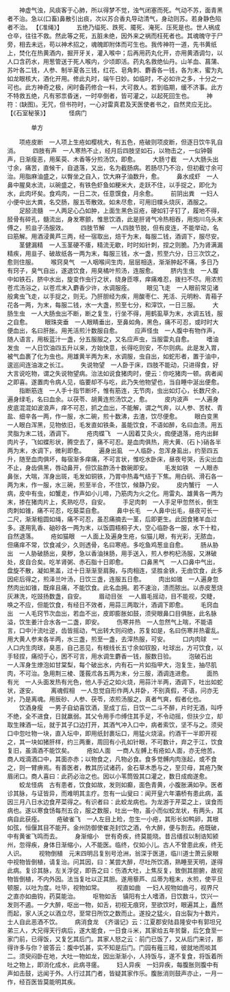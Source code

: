 <!-- { "loadSidebar": true } -->
　　神虚气浊，风痰客于心肺，所以得梦不觉，浊气闭塞而死。气动不苏，面青黑者不治。急以(口畜)鼻散引出痰，次以苏合香丸导动清气，身动则苏。若身静色陷者不治。 【《准绳》】
　　五绝乃缢死、跌死、魇死、淹死、压死是也。世人祸成仓卒，往往不救。然此等之死，五脏未绝，因外来之祸而枉死者也。其魂魄守于尸旁，相去未远，苟以神术招之，魂魄即附体而可生也。我传神符一道，先书黄纸上，焚化在热黄酒内，掘开牙关，灌入喉中；后再用药丸化开，亦用黄酒调匀，以人口含药水，用葱管送于死人喉内，少顷即活。药丸名救绝仙丹。山羊血、菖蒲、苏叶各二钱，人参、制半夏各三钱，红花、皂角刺、麝香各一钱，各为末，蜜为丸如龙眼核大，酒化开用。修此丸时，端午日妙。如临时，不必如许之多，十分之一可也。此方神奇之极，闲时备药修合一料，大可救人。若到临期，缓不济事。此方不特救五绝，凡有邪祟昏迷，一时卒倒者，皆可灌之，以起死回生也。
　　神符：(缺图)。无咒，但书符时，一心对雷真君及天医使者书之，自然灵应无比。【《石室秘箓》】
　　　怪病门

　　　　单方

　　项疮皮断　一人项上生疮如樱桃大，有五色，疮破则项皮断，但逐日饮牛乳自消。
　　四肢有声　一人寒热不止，经月后四肢坚如石，以物击之，一似钟磬声，日渐瘦恶，用茱萸、木香等分煎汤饮，即愈。
　　大肠寸截　一人大肠头出寸余，痛苦，直候干，自退落，又出，名为截肠病。若肠尽乃不治，但初截寸余可治。用脂麻油盛之，以臀坐之自入，饮大麻子油数升，愈。
　　鼻水成虾　一人鼻中腥臭水流，以碗盛之，有铁色虾鱼如粳米大，走跃不住，以手捉之，即化为水，此肉坏矣。食鸡肉，一日二次，任意馔食，月余愈。
　　前阴出粪　一妇人小便中出大粪，名交肠，服五苓散效。如未尽愈，可用旧幞头烧灰，酒服之。
　　足胫流髓　一人两足心凸如肿，上面生黑色豆疮，硬如钉子钉了，履地不得，胫骨有碎孔，髓流出，身发寒颤，惟思饮酒，此是肝肾气冷热相吞，用炮川乌头末傅之，煎韭子汤服效。
　　四肢节解　一人四肢节脱，但有皮连，不能举动，名曰筋解。用酒浸黄芦三两，经一宿取出，焙干为末，每服二钱，酒调下，服尽安。
　　茎健漏精　一人玉茎硬不痿，精流无歇，时时如针刺，捏之则脆。乃为肾满漏精疾，用韭子、破故纸各一两为末，每服三钱，水一盏，煎至六分，日三次饮之，愈则住服。
　　喉窍臭气　一人咽喉间生肉，层层相迭，渐渐肿起不痛，多日乃有窍子，臭气自出，遂退饮食，用臭橘叶煎汤，连服愈。
　　脐内生虫　一人腹中如铁石，脐中水出，旋变作虫行之状，绕身匝啄，痒痛难忍，拨扫不尽。用浓煎苍朮汤浴之，以苍朮末入麝香少许，水调服痊。
　　眼见飞走　一人眼前常见诸般禽虫飞走，以手捉之，则无。乃肝胆经为疾，用酸枣仁、羌活、元明粉、青葙子花各一两，为末，每服二钱，水一大盏，煎至七分，和滓饮，一日三服。
　　大肠生虫　一人大肠虫出不断，断之复生，行坐不得，用鹤虱草为末，水调五钱，服之自愈。
　　眼珠突垂　一人眼睛垂出，至鼻如角，黑色，痛不可忍，或时时大便血出，名曰肝胀。用羌活煎汁数服自愈。
　　应声怪虫　一人腹中有物作声，随人语言，用板蓝汁一盏，分五服服之，又名应声虫，当服雷丸自愈。
　　嗜油发虫　一人日饮油四五升以来，方始快意，长得吃则安，不尔则病。此是发入胃，被气血裹了化为虫也。用雄黄半两为末，水调服，虫自出，如蛇形者，置于油中，逡巡间连油泼之长江。
　　失说物望　一人卧于床，四肢不能动，只进得食，好大言说吃物，谓之失说物望病。治法如说食猪肉时，便云：你吃猪肉一顿。病者闻之即喜。遂置肉令病人见，临要却不与吃，此乃失他物望也，当自睡中涎出便愈。
　　指断筋连　一人手十指节断坏，惟有筋连，无节肉，虫出如灯心，长数尺余，遍身绿毛，名曰血余。以茯苓、胡黄连煎汤饮之，愈。
　　皮内波声　一人遍身皮底混混如波浪声，痒不可忍，抓之血出，不能解，谓之气奔，以人参、苦杖、青盐、细辛各一两，作一服，水二碗，煎十数沸，去渣，饮尽便愈。
　　眼白变黑　一人眼白浑黑，见物依旧，毛发直如铁条，虽能饮食，不语如醉，名曰血溃。用五灵脂为末二钱，酒调下。
　　疮肉蝶飞　一人因着艾灸火，痂便退落，疮内出鲜肉片子，飞如蝶形状，腾空去了，痛不可忍。是血肉俱热，用大黄、(石卜)硝各半两为末，水调下，微利即愈。
　　遍身出虱　一人临卧，忽浑身虱出，约至四五升，随至血肉俱坏，每宿渐多痒痛，不可言状，惟吃水卧床，昼夜号哭，舌尖出血不止，身齿俱黑，唇动鼻开，但饮盐酢汤十数碗即安。
　　毛发如铁　一人眼赤鼻张，大喘，浑身出斑，毛发如铜铁，乃胃中热毒气结于下焦。用白矾、滑石各一两为末，作一服，水三碗，煎至半合，不住饮，候静乃安。
　　皮内蟹行　一人病，皮中有虫，如蟹走，作声如小儿啼，乃筋肉为火之化。用雷丸、雄黄各一两为末，掺在猪肉片上，炙熟吃尽，自安。
　　手足肉刺　一人手足甲忽然长，倒生肉刺如锥，痛不可忍，吃葵菜自愈。
　　鼻中长毛　一人鼻中出毛，昼夜可长一二尺，渐渐粗圆如绳，痛不可忍，虽忍痛摘去一茎，后即更生。此因食猪羊血过多。遂用乳香、硇砂各一两为末，以饭圆梧桐子大，空心临卧各一服，水下十粒，自然退落。
　　疮如猫眼　一人面上及遍身生疮，似猫儿眼，有光彩，无脓血，但痛痒不常，饮食减少，久则透骨，名曰寒疮。多吃鱼鸡葱韭自愈。
　　肠从胁出　一人胁破肠出，臭秽，急以香油抹肠，用手送入，煎人参枸杞汤服，又淋破处，皮自合矣。吃羊肾粥、赤石脂十日即愈。
　　口鼻黑气　一人口鼻中气出，盘旋不散，凝如黑盖，过十日渐渐至肩胸，与肉相连，坚胜金铁，无由饮食，此多因疟后得之，煎泽兰叶汤，日饮三盏，连服五日愈。
　　肉出如锥　一人遍身忽然肉出如锥，既痒且痛，不能饮食。此名血拥。若不速治，溃而脓出。以赤皮葱烧灰淋洗，吃豉扬数盏，自安。
　　眉动目张　一人眉毛摇动，目不能视，交睫，唤之不应，但能饮食，有经日不效者，用蒜三两取汁，酒调下即愈。
　　毛窍血出　一人毛窍节次血出，若血不出，皮即膨胀如鼓，须臾眼鼻口目俱胀，此名脉溢，饮生姜汁合水各一二盏，即安。
　　伤寒并热　一人忽然气上喘，不能语言，口中汁流吐逆，齿皆摇动，气出转大则闷绝，苏复如是，名曰伤寒并热霍乱。用大黄人参末各半两，水三盏，煎至一盏，去滓热服，可安。
　　口内肉球　一人口内生肉球，臭恶，自己恶见，有根线长五寸余如钗股，吐球出，方可饮食，以手轻捏，痛彻于心，困不可言，用水调生麝香一钱，服数日验。
　　泡破石出　一人浑身生燎泡如甘棠梨，每个破出水，内有石一片如指甲大，泡复生，抽尽肌肉，不可治。急用荆三棱、蓬莪朮各五两为末，分三服，酒调连进愈。
　　面热有光　一人头面发热有光色，他人手近之如火烧，用蒜汁半两，酒调下，吐出如蛇状，遂安。
　　离魂假相　一人忽觉自形作两人并卧，不别真假，不语，问亦无对，乃是离魂。用辰砂、人参、茯苓，浓煎汤服之，真者气爽，假者化也。
　　饮酒身瘦　一男子自幼喜饮酒，至成丁后，日饮一二斗不醉，片时无酒，叫呼不绝，全不进食，日就羸弱。其父令用手巾缚住其手足，不令动摇，但扶少立，却取生辣酒一坛，就于其子口边打开，其酒气冲入口中，病者索饮，坚不与之。须臾口中忽吐物一块，直入坛中，即用纸封裹坛口，用猛火烧滚。约酒干一半即开视之，其一块如猪肝样，约三两重，周回有小孔如针眼，不可数计，弃之于江，饮食复旧，虽滴酒不能饮矣。
　　疮如人面　一商人左髆上有疮如人面，亦无他苦。商人戏滴酒口中，其面亦赤；以物食之，凡物必食。食多觉髆内肉涨起，或不食之，则一臂痹焉。有善医者，教其历试诸药，金石草木悉与之，至贝母，其疮乃聚眉闭口。商人喜曰：此药必治之也。因以小苇筒毁其口灌之，数日成痂遂愈。
　　蛟龙怪病　古有患者，饮食如故，发则如癫，面色青黄，小腹胀满如孕。医者诊其脉，与证皆异，而难明其主疗。忽有一山叟曰：闻开皇六年灞桥有患此病，盖因三月八日水边食芹菜得之。有识者曰：此蛟龙病也。为龙游于芹菜之上，误食而病也。遂以寒食饧每剂五合，服之数服，吐出一物，虽小而似蛟龙状，有两头，其病自此获痊。
　　疮破雀飞　一人左目上睑，忽生一小疮，其形长如鸭卵，其根如弦，恒偃其目不能开。金州防御使崔尧封饮之酒，令大醉，便与割去。疮既破，中有黄雀飞鸣而去。
　　身渐缩小　世有奇疾，终莫能晓。昔吕缙叔以制诰知颍州，忽得疾，身体日渐缩小，人不能医。临终，仅如小儿。古人不曾患此疾，终无人识。
　　视物倒植　元末四明吕复别号沧洲，翁深于医道，临川道士萧云泉眼中视物皆倒植，请复治。问其因，曰：某尝大醉，尽吐所饮酒，熟睡至天明，遂得此病。复诊其脉，左关浮促，即告之曰：伤酒大吐，上焦反复，致倒其胆腑，故视物皆倒植，不内外因。法当复吐以正其胆。遂用藜芦、瓜蒂为粗末，水煎，使平旦顿服，以吐为度。吐毕，视物如常。
　　视直如曲　一妇人视物如曲弓，视界尺之直亦如曲钩，药莫能治。
　　呕物如舌　镇阳有士人嗜酒，日饮数斗，饮兴一发则不遏。一夕大醉，呕出一物，如舌，初视无痕窍，至欲饮时，眼遍其上，矗然而起，家人沃之以酒立尽，至常日所饮之数而止。遂投之猛火，自出裂为十数片。士人自此恶酒不饮。
　　病消食龙　《齐谐记》云：江夏郡安陆县隆安中有郭坦兄弟三人，大兄得天行病后，遂大能食，一日食斗米，其家给五年贫罄，后乞食至一家门前，已得饭，又复乞其后门。其家人怒之云：前门已饭了，又从后门来讨，那得许多与你？彼答云：腹中饥甚，实不知是后门。门园有薤三畦，彼就地而啖其二。须臾闷卧在地，大吐一物如龙，因出渐渐小，人持饭与，遂不复食，将饭着所吐之物上，即消化成水，此病寻瘥。
　　妇人异疾　一妇异疾，每腹胀则腹中有声如击鼓，远闻于外。人行过其门者，皆疑其家作乐。腹胀消则鼓声亦止，一月一作，经百医皆莫能明其疾。
